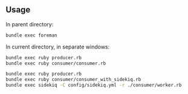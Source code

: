 ## Usage

In parent directory:

```bash
bundle exec foreman
```

In current directory, in separate windows:

```bash
bundle exec ruby producer.rb
bundle exec ruby consumer/consumer.rb
```

```bash
bundle exec ruby producer.rb
bundle exec ruby consumer/consumer_with_sidekiq.rb
bundle exec sidekiq -C config/sidekiq.yml -r ./consumer/worker.rb
```
